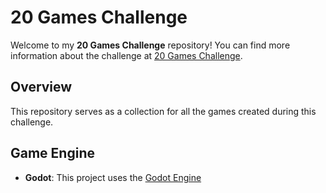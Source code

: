 # 20 Games Challenge

Welcome to my **20 Games Challenge** repository! You can find more information about the challenge at [20 Games Challenge](https://20_games_challenge.gitlab.io/).

## Overview

This repository serves as a collection for all the games created during this challenge.

## Game Engine

- **Godot**: This project uses the [Godot Engine](https://godotengine.org/)

